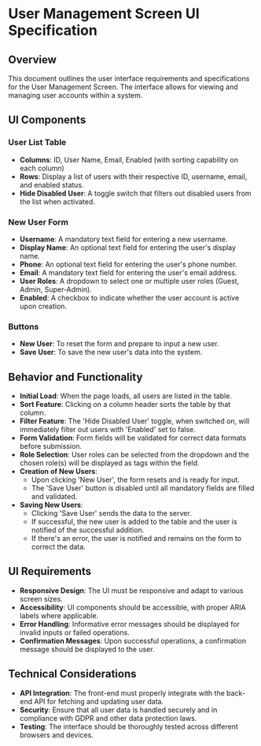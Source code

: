 # User Management Screen UI Specification

## Overview
This document outlines the user interface requirements and specifications for the User Management Screen. The interface allows for viewing and managing user accounts within a system.

## UI Components
### User List Table
- **Columns**: ID, User Name, Email, Enabled (with sorting capability on each column)
- **Rows**: Display a list of users with their respective ID, username, email, and enabled status.
- **Hide Disabled User**: A toggle switch that filters out disabled users from the list when activated.

### New User Form
- **Username**: A mandatory text field for entering a new username.
- **Display Name**: An optional text field for entering the user's display name.
- **Phone**: An optional text field for entering the user's phone number.
- **Email**: A mandatory text field for entering the user's email address.
- **User Roles**: A dropdown to select one or multiple user roles (Guest, Admin, Super-Admin).
- **Enabled**: A checkbox to indicate whether the user account is active upon creation.

### Buttons
- **New User**: To reset the form and prepare to input a new user.
- **Save User**: To save the new user's data into the system.

## Behavior and Functionality
- **Initial Load**: When the page loads, all users are listed in the table.
- **Sort Feature**: Clicking on a column header sorts the table by that column.
- **Filter Feature**: The 'Hide Disabled User' toggle, when switched on, will immediately filter out users with 'Enabled' set to false.
- **Form Validation**: Form fields will be validated for correct data formats before submission.
- **Role Selection**: User roles can be selected from the dropdown and the chosen role(s) will be displayed as tags within the field.
- **Creation of New Users**:
  - Upon clicking 'New User', the form resets and is ready for input.
  - The 'Save User' button is disabled until all mandatory fields are filled and validated.
- **Saving New Users**:
  - Clicking 'Save User' sends the data to the server.
  - If successful, the new user is added to the table and the user is notified of the successful addition.
  - If there's an error, the user is notified and remains on the form to correct the data.

## UI Requirements
- **Responsive Design**: The UI must be responsive and adapt to various screen sizes.
- **Accessibility**: UI components should be accessible, with proper ARIA labels where applicable.
- **Error Handling**: Informative error messages should be displayed for invalid inputs or failed operations.
- **Confirmation Messages**: Upon successful operations, a confirmation message should be displayed to the user.

## Technical Considerations
- **API Integration**: The front-end must properly integrate with the back-end API for fetching and updating user data.
- **Security**: Ensure that all user data is handled securely and in compliance with GDPR and other data protection laws.
- **Testing**: The interface should be thoroughly tested across different browsers and devices.
